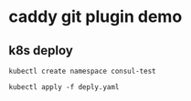 # caddy git plugin demo

## k8s deploy

```code
kubectl create namespace consul-test

kubectl apply -f deply.yaml

```